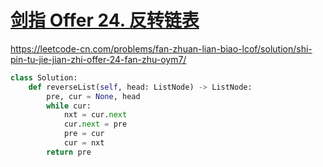 # [剑指 Offer 24. 反转链表](https://leetcode-cn.com/problems/fan-zhuan-lian-biao-lcof/)

https://leetcode-cn.com/problems/fan-zhuan-lian-biao-lcof/solution/shi-pin-tu-jie-jian-zhi-offer-24-fan-zhu-oym7/

```python
class Solution:
    def reverseList(self, head: ListNode) -> ListNode:
        pre, cur = None, head
        while cur:
            nxt = cur.next
            cur.next = pre
            pre = cur
            cur = nxt
        return pre
```

